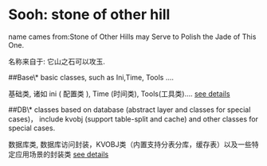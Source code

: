 Sooh: stone of  other hill
===================

name cames from:Stone of Other Hills may Serve to Polish the Jade of This One.

名称来自于: 它山之石可以攻玉.

##Base\\*
basic classes, such as Ini,Time, Tools ....

基础类, 诸如 ini ( 配置类 ), Time (时间类), Tools(工具类).... 
[see details](mds/base.md "see details")

##DB\\*
classes based on database (abstract layer and classes for special cases)， include kvobj (support table-split and cache) and other classes for special cases.

数据库类, 数据库访问封装，KVOBJ类（内置支持分表分库，缓存表）以及一些特定应用场景的封装类
[see details](mds/db.md "see details")

